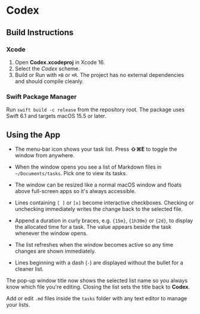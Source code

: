 # Codex

## Build Instructions
### Xcode
1. Open **Codex.xcodeproj** in Xcode 16.
2. Select the *Codex* scheme.
3. Build or Run with `⌘B` or `⌘R`. The project has no external dependencies and should compile cleanly.

### Swift Package Manager
Run `swift build -c release` from the repository root. The package uses Swift 6.1 and targets macOS 15.5 or later.

## Using the App

- The menu-bar icon shows your task list. Press **⇧⌘E** to toggle the window from anywhere.
- When the window opens you see a list of Markdown files in `~/Documents/tasks`. Pick one to view its tasks.
 - The window can be resized like a normal macOS window and floats above full-screen apps so it's always accessible.
- Lines containing `[ ]` or `[x]` become interactive checkboxes. Checking or unchecking immediately writes the change back to the selected file.
- Append a duration in curly braces, e.g. `{15m}`, `{1h30m}` or `{2d}`, to display the allocated time for a task. The value appears beside the task whenever the window opens.
- The list refreshes when the window becomes active so any time changes are shown immediately.

 - Lines beginning with a dash (`-`) are displayed without the bullet for a cleaner list.

The pop-up window title now shows the selected list name so you always know which file you're editing. Closing the list sets the title back to **Codex**.

Add or edit `.md` files inside the `tasks` folder with any text editor to manage your lists.

